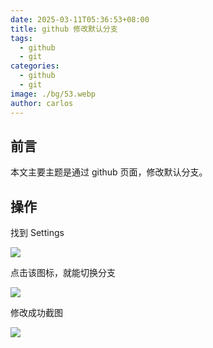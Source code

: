 ```yaml
---
date: 2025-03-11T05:36:53+08:00
title: github 修改默认分支
tags:
  - github
  - git
categories:
  - github
  - git
image: ./bg/53.webp
author: carlos
---
```


## 前言

本文主要主题是通过 github 页面，修改默认分支。

## 操作

找到 Settings

![](../00-assets/Pasted%20image%2020250311053457.png)

点击该图标，就能切换分支

![](../00-assets/Pasted%20image%2020250311053541.png)

修改成功截图

![](../00-assets/Pasted%20image%2020250311053628.png)